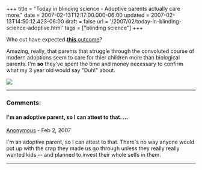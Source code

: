 +++
title = "Today in blinding science - Adoptive parents actually care more."
date = 2007-02-13T12:17:00.000-06:00
updated = 2007-02-13T14:50:12.423-06:00
draft = false
url = '/2007/02/today-in-blinding-science-adoptive.html'
tags = ["blinding science"]
+++

Who out have expected [**this** outcome](http://www.stltoday.com/stltoday/news/stories.nsf/story/A7A2FBDF17709E0F8625728100051BB2?OpenDocument)?

Amazing, really, that parents that struggle through the convoluted course of modern adoptions seem to care for thier children more than biological parents. I'm **so** they've spent the time and money necessary to confirm what my 3 year old would say "Duh!" about.

[![](http://imagegen.last.fm/DarkSeas/recenttracks/1/IDisposable.gif)](http://www.last.fm/user/IDisposable/?chartstyle=DarkSeas)

---
### Comments:
#### I'm an adoptive parent, so I can attest to that. ...
[Anonymous]( "noreply@blogger.com") - <time datetime="2007-02-13T14:21:00.000-06:00">Feb 2, 2007</time>

I'm an adoptive parent, so I can attest to that. There's no way anyone would put up with the crap they made us go through unless they really really wanted kids -- and planned to invest their whole selfs in them.
<hr />
